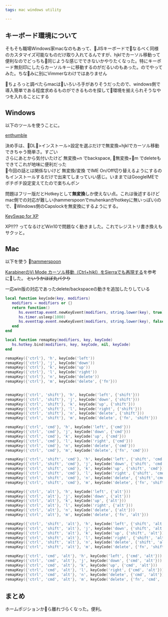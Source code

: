 ```yaml
---
tags: mac windows utility

---
```


## キーボード環境について
そもそも職場Windows家macなのもあって、JISキーボードでなるべく同様のカスタマイズ可能なものだけ取り入れてるんですが、hjklでカーソル移動って便利なのでどっちも同じような感じでできないかやりたくなった。特にキーボード無刻印にしたらカーソルキーに移動するのがだるいのもあった。のでやってみた。ちなみに別にVimmerなわけではありません

ちょろっと調べたらmacはいろいろ手がありそうだったので、windows側で導入簡単である程度求めるものができるものを探して環境を揃えられそうなやつを入れることにする

## Windows

以下のツールを使うことに。

[enthumble](http://jp.enthumble.com/)

決め手は、DL>インストール>設定を選ぶだけで無変換+hjklでカーソル移動できちゃう簡単さ。すごい  
さらにあとから気付いたけど 無変換+n でbackspace, 無変換+m でdeleteもできてこれが地味に便利だった  

今回の話とは関係ないけど 無変換/変換 でIME On/Off切り替えるようにするのもインストールするだけで出来てしまっていい感じ。いままではGoogleIMEでポチポチ設定変えてたので楽ちんポン

問題はフリー版だとHotkeyとして**無変換**しか使えない点。これは後述するけどmac側での対応が難しい(hammerspoonでmuhenkanがhotkeyに無いっぽい)ので、Windows側のCapslockを無変換にするようにする。

[KeySwap for XP](http://www.vector.co.jp/soft/winnt/util/se228667.html)

XP!!?? ってなるけどWin10で問題なく動きました。これでレジストリ書き換えもサクッと。


## Mac


以下を使う
[hammerspoon](http://www.hammerspoon.org/)

[KarabinerのVi Mode カーソル移動（Ctrl+hjkl）をSierraでも再現する](http://qiita.com/deg84/items/792bf6b2adf467df9bdc)を参考にした。 ~~というかほぼ丸パクり~~

一応win版の対応であったdelete/backspaceの動きを追加したりしている

```lua
local function keyCode(key, modifiers)
   modifiers = modifiers or {}
   return function()
      hs.eventtap.event.newKeyEvent(modifiers, string.lower(key), true):post()
      hs.timer.usleep(1000)
      hs.eventtap.event.newKeyEvent(modifiers, string.lower(key), false):post()
   end
end

local function remapKey(modifiers, key, keyCode)
   hs.hotkey.bind(modifiers, key, keyCode, nil, keyCode)
end

remapKey({'ctrl'}, 'h', keyCode('left'))
remapKey({'ctrl'}, 'j', keyCode('down'))
remapKey({'ctrl'}, 'k', keyCode('up'))
remapKey({'ctrl'}, 'l', keyCode('right'))
remapKey({'ctrl'}, 'n', keyCode('delete'))
remapKey({'ctrl'}, 'm', keyCode('delete', {'fn'}))


remapKey({'ctrl', 'shift'}, 'h', keyCode('left', {'shift'}))
remapKey({'ctrl', 'shift'}, 'j', keyCode('down', {'shift'}))
remapKey({'ctrl', 'shift'}, 'k', keyCode('up', {'shift'}))
remapKey({'ctrl', 'shift'}, 'l', keyCode('right', {'shift'}))
remapKey({'ctrl', 'shift'}, 'n', keyCode('delete', {'shift'}))
remapKey({'ctrl', 'shift'}, 'm', keyCode('delete', {'fn', 'shift'}))

remapKey({'ctrl', 'cmd'}, 'h', keyCode('left', {'cmd'}))
remapKey({'ctrl', 'cmd'}, 'j', keyCode('down', {'cmd'}))
remapKey({'ctrl', 'cmd'}, 'k', keyCode('up', {'cmd'}))
remapKey({'ctrl', 'cmd'}, 'l', keyCode('right', {'cmd'}))
remapKey({'ctrl', 'cmd'}, 'n', keyCode('delete', {'cmd'}))
remapKey({'ctrl', 'cmd'}, 'm', keyCode('delete', {'fn', 'cmd'}))

remapKey({'ctrl', 'shift', 'cmd'}, 'h', keyCode('left', {'shift', 'cmd'}))
remapKey({'ctrl', 'shift', 'cmd'}, 'j', keyCode('down', {'shift', 'cmd'}))
remapKey({'ctrl', 'shift', 'cmd'}, 'k', keyCode('up', {'shift', 'cmd'}))
remapKey({'ctrl', 'shift', 'cmd'}, 'l', keyCode('right', {'shift', 'cmd'}))
remapKey({'ctrl', 'shift', 'cmd'}, 'n', keyCode('delete', {'shift','cmd'}))
remapKey({'ctrl', 'shift', 'cmd'}, 'm', keyCode('delete', {'fn', 'shift', 'cmd'}))

remapKey({'ctrl', 'alt'}, 'h', keyCode('left', {'alt'}))
remapKey({'ctrl', 'alt'}, 'j', keyCode('down', {'alt'}))
remapKey({'ctrl', 'alt'}, 'k', keyCode('up', {'alt'}))
remapKey({'ctrl', 'alt'}, 'l', keyCode('right', {'alt'}))
remapKey({'ctrl', 'alt'}, 'n', keyCode('delete', {'alt'}))
remapKey({'ctrl', 'alt'}, 'm', keyCode('delete', {'fn', 'alt'}))

remapKey({'ctrl', 'shift', 'alt'}, 'h', keyCode('left', {'shift', 'alt'}))
remapKey({'ctrl', 'shift', 'alt'}, 'j', keyCode('down', {'shift', 'alt'}))
remapKey({'ctrl', 'shift', 'alt'}, 'k', keyCode('up', {'shift', 'alt'}))
remapKey({'ctrl', 'shift', 'alt'}, 'l', keyCode('right', {'shift', 'alt'}))
remapKey({'ctrl', 'shift', 'alt'}, 'n', keyCode('delete', {'shift', 'alt'}))
remapKey({'ctrl', 'shift', 'alt'}, 'm', keyCode('delete', {'fn', 'shift', 'alt'}))

remapKey({'ctrl', 'cmd', 'alt'}, 'h', keyCode('left', {'cmd', 'alt'}))
remapKey({'ctrl', 'cmd', 'alt'}, 'j', keyCode('down', {'cmd', 'alt'}))
remapKey({'ctrl', 'cmd', 'alt'}, 'k', keyCode('up', {'cmd', 'alt'}))
remapKey({'ctrl', 'cmd', 'alt'}, 'l', keyCode('right', {'cmd', 'alt'}))
remapKey({'ctrl', 'cmd', 'alt'}, 'n', keyCode('delete', {'cmd', 'alt'}))
remapKey({'ctrl', 'cmd', 'alt'}, 'm', keyCode('delete', {'fn', 'cmd', 'alt'}))


```

## まとめ

ホームポジションから離れづらくなった。便利。